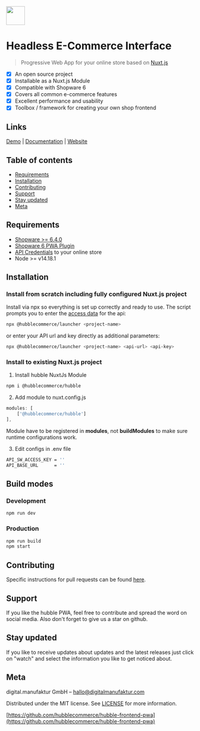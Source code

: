 <br>
<br>
<img src="https://docs.hubblecommerce.io/assets/images/hubblelogo.svg" style="height:50px" />

# Headless E-Commerce Interface
> Progressive Web App for your online store based on [Nuxt.js](https://nuxtjs.org/)

- [x] An open source project
- [x] Installable as a Nuxt.js Module
- [x] Compatible with Shopware 6
- [x] Covers all common e-commerce features
- [x] Excellent performance and usability
- [x] Toolbox / framework for creating your own shop frontend

## Links
[Demo](https://demo.hubblestudio.io/) | 
[Documentation](https://docs.hubblecommerce.io/pwa/what/overview.html#features) |
[Website](https://www.hubblecommerce.io/de)

## Table of contents
- [Requirements](#requirements)
- [Installation](#installation)
- [Contributing](#contributing)
- [Support](#support)
- [Stay updated](#stay-updated)
- [Meta](#meta)

## Requirements
- [Shopware >= 6.4.0](https://developer.shopware.com/docs/guides/installation)
- [Shopware 6 PWA Plugin](https://github.com/elkmod/SwagShopwarePwa)
- [API Credentials](https://docs.shopware.com/en/shopware-6-en/settings/saleschannel#api-access) to your online store
- Node >= v14.18.1

## Installation

### Install from scratch including fully configured Nuxt.js project

Install via npx so everything is set up correctly and ready to use. The script prompts you to enter the
[access data](https://docs.shopware.com/en/shopware-6-en/settings/saleschannel#api-access) for the api:
```sh
npx @hubblecommerce/launcher <project-name>
```
or enter your API url and key directly as additional parameters:
```sh
npx @hubblecommerce/launcher <project-name> <api-url> <api-key>
```

### Install to existing Nuxt.js project

1. Install hubble NuxtJs Module
```sh
npm i @hubblecommerce/hubble
```

2. Add module to nuxt.config.js
```js
modules: [
    ['@hubblecommerce/hubble']
],
```

Module have to be registered in **modules**, not **buildModules** to make sure runtime configurations work.

3. Edit configs in .env file
```sh
API_SW_ACCESS_KEY = ''
API_BASE_URL      = ''
```

## Build modes

### Development

```sh
npm run dev
```

### Production

```sh
npm run build
npm start
```

## Contributing

Specific instructions for pull requests can be found [here](https://docs.hubblecommerce.io/pwa/contribution/contributionpwa.html).

## Support

If you like the hubble PWA, feel free to contribute and spread the word on social media.
Also don't forget to give us a star on github. 

## Stay updated

If you like to receive updates about updates and the latest releases just click on "watch" and select the information 
you like to get noticed about.

## Meta

digital.manufaktur GmbH – hallo@digitalmanufaktur.com

Distributed under the MIT license. See [LICENSE](https://github.com/hubblecommerce/hubble-frontend-pwa/blob/master/LICENSE.txt) for more information.

[https://github.com/hubblecommerce/hubble-frontend-pwa](https://github.com/hubblecommerce/hubble-frontend-pwa)
